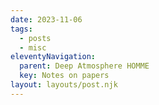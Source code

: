 ```yaml
---
date: 2023-11-06
tags:
  - posts
  - misc
eleventyNavigation:
  parent: Deep Atmosphere HOMME
  key: Notes on papers
layout: layouts/post.njk
---
```


